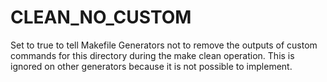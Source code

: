   

# CLEAN_NO_CUSTOM  
Set to true to tell Makefile Generators not to remove the outputs of
custom commands for this directory during the make clean operation.
This is ignored on other generators because it is not possible to implement.  

